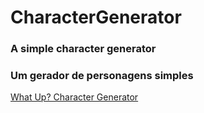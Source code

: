 # CharacterGenerator
### A simple character generator
### Um gerador de personagens simples

[What Up? Character Generator](https://natalhando.github.io/CharacterGenerator/)
